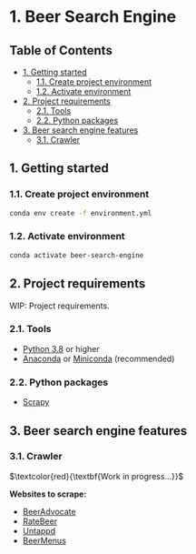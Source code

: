# 1. Beer Search Engine<!-- omit in toc -->

## Table of Contents<!-- omit in toc -->

- [1. Getting started](#1-getting-started)
  - [1.1. Create project environment](#11-create-project-environment)
  - [1.2. Activate environment](#12-activate-environment)
- [2. Project requirements](#2-project-requirements)
  - [2.1. Tools](#21-tools)
  - [2.2. Python packages](#22-python-packages)
- [3. Beer search engine features](#3-beer-search-engine-features)
  - [3.1. Crawler](#31-crawler)

## 1. Getting started

### 1.1. Create project environment

```bash
conda env create -f environment.yml
```

### 1.2. Activate environment

```bash
conda activate beer-search-engine
```

## 2. Project requirements

WIP: Project requirements.

### 2.1. Tools

- [Python 3.8](https://www.python.org/) or higher
- [Anaconda](https://www.anaconda.com/) or [Miniconda](https://docs.conda.io/en/latest/miniconda.html) (recommended)

### 2.2. Python packages

- [Scrapy](https://github.com/scrapy/scrapy)

## 3. Beer search engine features

### 3.1. Crawler

$\textcolor{red}{\textbf{Work in progress...}}$

**Websites to scrape:**

- [BeerAdvocate](https://www.beeradvocate.com/)
- [RateBeer](https://www.ratebeer.com/)
- [Untappd](https://untappd.com/)
- [BeerMenus](https://www.beermenus.com/)